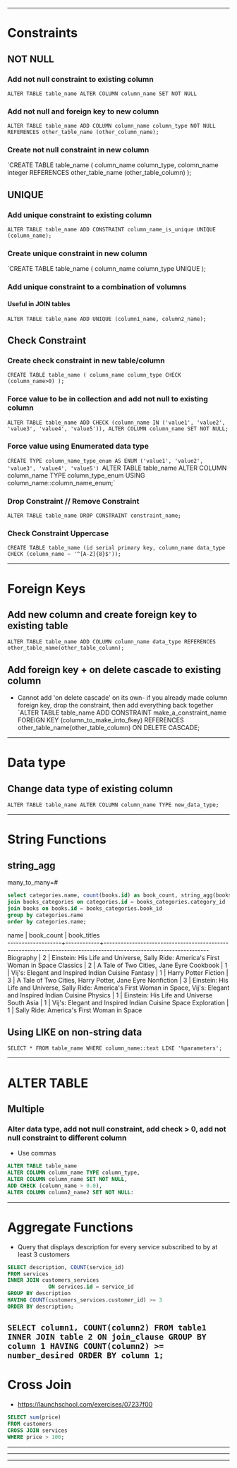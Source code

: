 ------------------------------------------------------------------------------------------------------
# Constraints

## NOT NULL

### Add not null constraint to existing column
`ALTER TABLE table_name ALTER COLUMN column_name SET NOT NULL`

### Add not null and foreign key to new column
`ALTER TABLE table_name ADD COLUMN column_name column_type NOT NULL REFERENCES other_table_name (other_column_name);`

### Create not null constraint in new column
`CREATE TABLE table_name (
  column_name column_type,
  colomn_name integer REFERENCES other_table_name (other_table_column)
);

## UNIQUE

### Add unique constraint to existing column
`ALTER TABLE table_name ADD CONSTRAINT column_name_is_unique UNIQUE (column_name);`

### Create unique constraint in new column
`CREATE TABLE table_name (
  column_name column_type UNIQUE
);

### Add unique constraint to a combination of volumns
#### Useful in JOIN tables
`ALTER TABLE table_name ADD UNIQUE (column1_name, column2_name);`

## Check Constraint

### Create check constraint in new table/column
`CREATE TABLE table_name (
  column_name column_type CHECK (column_name>0)
);`

### Force value to be in collection and add not null to existing column
`ALTER TABLE table_name ADD CHECK (column_name IN ('value1', 'value2', 'value3', 'value4', 'value5')), ALTER COLUMN column_name SET NOT NULL;`

### Force value using Enumerated data type
`CREATE TYPE column_name_type_enum AS ENUM ('value1', 'value2', 'value3', 'value4', 'value5')
`ALTER TABLE table_name ALTER COLUMN column_name TYPE column_type_enum USING column_name::column_name_enum;`

### Drop Constraint // Remove Constraint
`ALTER TABLE table_name DROP CONSTRAINT constraint_name;`

### Check Constraint Uppercase
`CREATE TABLE table_name (id serial primary key, column_name data_type CHECK (column_name ~ '^[A-Z]{8}$')); `

------------------------------------------------------------------------------------------------------
# Foreign Keys

## Add new column and create foreign key to existing table
`ALTER TABLE table_name ADD COLUMN column_name data_type REFERENCES other_table_name(other_table_column);`

## Add foreign key + on delete cascade to existing column
- Cannot add 'on delete cascade' on its own- if you already made column foreign key, drop the constraint, then add everything back together
`ALTER TABLE table_name ADD CONSTRAINT make_a_constraint_name FOREIGN KEY (column_to_make_into_fkey) REFERENCES other_table_name(other_table_column) ON DELETE CASCADE;


------------------------------------------------------------------------------------------------------
# Data type

## Change data type of existing column
`ALTER TABLE table_name ALTER COLUMN column_name TYPE new_data_type;`

-------------------------------------------------------------------------------------------------------
# String Functions

## string_agg
many_to_many=# 
```sql
select categories.name, count(books.id) as book_count, string_agg(books.title, ', ') as "book_titles" from categories
join books_categories on categories.id = books_categories.category_id
join books on books.id = books_categories.book_id
group by categories.name
order by categories.name;
```

name               | book_count |                                      book_titles      
-------------------+------------+------------------------------------------------------------------------------------------------------------------- 
 Biography         |          2 | Einstein: His Life and Universe, Sally Ride: America's First Woman in Space
 Classics          |          2 | A Tale of Two Cities, Jane Eyre
 Cookbook          |          1 | Vij's: Elegant and Inspired Indian Cuisine
 Fantasy           |          1 | Harry Potter
 Fiction           |          3 | A Tale of Two Cities, Harry Potter, Jane Eyre
 Nonfiction        |          3 | Einstein: His Life and Universe, Sally Ride: America's First Woman in Space, Vij's: Elegant and Inspired Indian Cuisine
 Physics           |          1 | Einstein: His Life and Universe
 South Asia        |          1 | Vij's: Elegant and Inspired Indian Cuisine
 Space Exploration |          1 | Sally Ride: America's First Woman in Space

## Using LIKE on non-string data
` SELECT * FROM table_name WHERE column_name::text LIKE '%parameters'; `

------------------------------------------------------------------------------------------------------
# ALTER TABLE

## Multiple
### Alter data type, add not null constraint, add check > 0, add not null constraint to different column
- Use commas
```sql
ALTER TABLE table_name 
ALTER COLUMN column_name TYPE column_type,
ALTER COLUMN column_name SET NOT NULL,
ADD CHECK (column_name > 0.0),
ALTER COLUMN column2_name2 SET NOT NULL:
```
------------------------------------------------------------------------------------------------------
# Aggregate Functions
- Query that displays description for every service subscribed to by at least 3 customers
```sql
SELECT description, COUNT(service_id)
FROM services
INNER JOIN customers_services
             ON services.id = service_id
GROUP BY description
HAVING COUNT(customers_services.customer_id) >= 3
ORDER BY description;
```
`SELECT column1, COUNT(column2) FROM table1 INNER JOIN table 2 ON join_clause GROUP BY column 1 HAVING COUNT(column2) >= number_desired ORDER BY column 1;`
------------------------------------------------------------------------------------------------------
# Cross Join
- https://launchschool.com/exercises/07237f00
```sql
SELECT sum(price)
FROM customers
CROSS JOIN services
WHERE price > 100;
```
------------------------------------------------------------------------------------------------------

------------------------------------------------------------------------------------------------------

------------------------------------------------------------------------------------------------------
